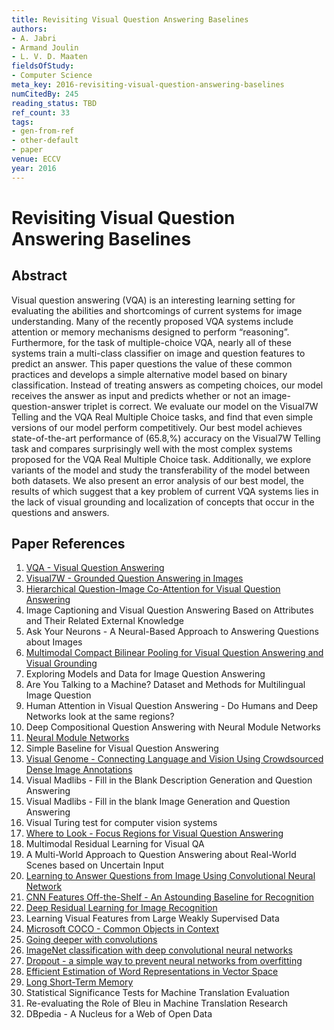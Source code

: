 ```yaml
---
title: Revisiting Visual Question Answering Baselines
authors:
- A. Jabri
- Armand Joulin
- L. V. D. Maaten
fieldsOfStudy:
- Computer Science
meta_key: 2016-revisiting-visual-question-answering-baselines
numCitedBy: 245
reading_status: TBD
ref_count: 33
tags:
- gen-from-ref
- other-default
- paper
venue: ECCV
year: 2016
---
```


# Revisiting Visual Question Answering Baselines

## Abstract

Visual question answering (VQA) is an interesting learning setting for evaluating the abilities and shortcomings of current systems for image understanding. Many of the recently proposed VQA systems include attention or memory mechanisms designed to perform “reasoning”. Furthermore, for the task of multiple-choice VQA, nearly all of these systems train a multi-class classifier on image and question features to predict an answer. This paper questions the value of these common practices and develops a simple alternative model based on binary classification. Instead of treating answers as competing choices, our model receives the answer as input and predicts whether or not an image-question-answer triplet is correct. We evaluate our model on the Visual7W Telling and the VQA Real Multiple Choice tasks, and find that even simple versions of our model perform competitively. Our best model achieves state-of-the-art performance of \(65.8\,\%\) accuracy on the Visual7W Telling task and compares surprisingly well with the most complex systems proposed for the VQA Real Multiple Choice task. Additionally, we explore variants of the model and study the transferability of the model between both datasets. We also present an error analysis of our best model, the results of which suggest that a key problem of current VQA systems lies in the lack of visual grounding and localization of concepts that occur in the questions and answers.

## Paper References

1. [VQA - Visual Question Answering](2015-vqa-visual-question-answering)
2. [Visual7W - Grounded Question Answering in Images](2016-visual7w-grounded-question-answering-in-images)
3. [Hierarchical Question-Image Co-Attention for Visual Question Answering](2016-hierarchical-question-image-co-attention-for-visual-question-answering)
4. Image Captioning and Visual Question Answering Based on Attributes and Their Related External Knowledge
5. Ask Your Neurons - A Neural-Based Approach to Answering Questions about Images
6. [Multimodal Compact Bilinear Pooling for Visual Question Answering and Visual Grounding](2016-multimodal-compact-bilinear-pooling-for-visual-question-answering-and-visual-grounding)
7. Exploring Models and Data for Image Question Answering
8. Are You Talking to a Machine? Dataset and Methods for Multilingual Image Question
9. Human Attention in Visual Question Answering - Do Humans and Deep Networks look at the same regions?
10. Deep Compositional Question Answering with Neural Module Networks
11. [Neural Module Networks](2016-neural-module-networks)
12. Simple Baseline for Visual Question Answering
13. [Visual Genome - Connecting Language and Vision Using Crowdsourced Dense Image Annotations](2016-visual-genome-connecting-language-and-vision-using-crowdsourced-dense-image-annotations)
14. Visual Madlibs - Fill in the Blank Description Generation and Question Answering
15. Visual Madlibs - Fill in the blank Image Generation and Question Answering
16. Visual Turing test for computer vision systems
17. [Where to Look - Focus Regions for Visual Question Answering](2016-where-to-look-focus-regions-for-visual-question-answering)
18. Multimodal Residual Learning for Visual QA
19. A Multi-World Approach to Question Answering about Real-World Scenes based on Uncertain Input
20. [Learning to Answer Questions from Image Using Convolutional Neural Network](2016-learning-to-answer-questions-from-image-using-convolutional-neural-network)
21. [CNN Features Off-the-Shelf - An Astounding Baseline for Recognition](2014-cnn-features-off-the-shelf-an-astounding-baseline-for-recognition)
22. [Deep Residual Learning for Image Recognition](2016-deep-residual-learning-for-image-recognition)
23. Learning Visual Features from Large Weakly Supervised Data
24. [Microsoft COCO - Common Objects in Context](2014-microsoft-coco-common-objects-in-context)
25. [Going deeper with convolutions](2015-going-deeper-with-convolutions)
26. [ImageNet classification with deep convolutional neural networks](2012-imagenet-classification-with-deep-convolutional-neural-networks)
27. [Dropout - a simple way to prevent neural networks from overfitting](2014-dropout-a-simple-way-to-prevent-neural-networks-from-overfitting)
28. [Efficient Estimation of Word Representations in Vector Space](2013-efficient-estimation-of-word-representations-in-vector-space)
29. [Long Short-Term Memory](1997-long-short-term-memory)
30. Statistical Significance Tests for Machine Translation Evaluation
31. Re-evaluating the Role of Bleu in Machine Translation Research
32. DBpedia - A Nucleus for a Web of Open Data
